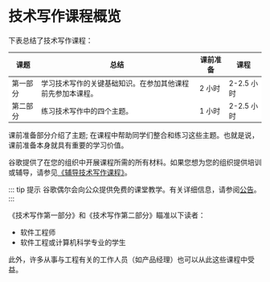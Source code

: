 # 技术写作课程概览

下表总结了技术写作课程：


<style>
table{
    font-size: 14px;
    width: 100%;
}
table td{
    background: white;
}
table th:first-of-type {
    /* width: 20%; */
}
table th:nth-of-type(2) {
    /* width: 30%; */
}
table th:nth-of-type(3) {
    /* width: 50%; */
}
</style>
| 课题     | 总结                                                       | 课前准备 | 课程       |
| -------- | ---------------------------------------------------------- | -------- | ---------- |
| 第一部分 | 学习技术写作的关键基础知识。在参加其他课程前先参加本课程。 | 2 小时   | 2-2.5 小时 |
| 第二部分 | 练习技术写作中的四个主题。                            | 1 小时   | 2-2.5 小时 |

课前准备部分介绍了主题; 在课程中帮助同学们整合和练习这些主题。也就是说，课前准备本身就具有重要的学习价值。

谷歌提供了在您的组织中开展课程所需的所有材料。如果您想为您的组织提供培训或辅导，请参见[《辅导技术写作课程》](https://developers.google.com/tech-writing/for-instructors)。

::: tip 提示
谷歌偶尔会向公众提供免费的课堂教学。有关详细信息，请参阅[公告](https://developers.google.com/tech-writing/announcements)。
:::

《技术写作第一部分》和《技术写作第二部分》瞄准以下读者：
* 软件工程师
* 软件工程或计算机科学专业的学生
  
此外，许多从事与工程有关的工作人员（如产品经理）也可以从此这些课程中受益。